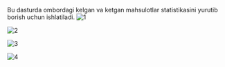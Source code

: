 Bu dasturda ombordagi kelgan va ketgan mahsulotlar statistikasini yurutib borish uchun ishlatiladi.
![1](https://github.com/user-attachments/assets/96db6a9e-ee58-4c0e-a11f-317144455cb1)

![2](https://github.com/user-attachments/assets/62316016-1b58-4aad-8c75-487613670354)

![3](https://github.com/user-attachments/assets/bf331964-999b-49ac-ad4c-b7b3b7b6ed8a)

![4](https://github.com/user-attachments/assets/3efc9d17-fbb9-4067-9258-467383a50f68)
